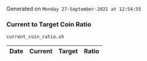 Generated on `Monday 27-September-2021 at 12:54:55`

### Current to Target Coin Ratio
`current_coin_ratio.sh`

Date|Current|Target|Ratio
---|---|---|---
